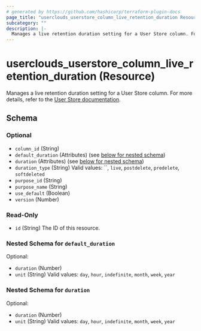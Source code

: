 ```yaml
---
# generated by https://github.com/hashicorp/terraform-plugin-docs
page_title: "userclouds_userstore_column_live_retention_duration Resource - terraform-provider-userclouds"
subcategory: ""
description: |-
  Manages a live retention duration setting for a User Store column. For more details, refer to the User Store documentation https://docs.userclouds.com/docs/introduction.
---
```


# userclouds_userstore_column_live_retention_duration (Resource)

Manages a live retention duration setting for a User Store column. For more details, refer to the [User Store documentation](https://docs.userclouds.com/docs/introduction).



<!-- schema generated by tfplugindocs -->
## Schema

### Optional

- `column_id` (String)
- `default_duration` (Attributes) (see [below for nested schema](#nestedatt--default_duration))
- `duration` (Attributes) (see [below for nested schema](#nestedatt--duration))
- `duration_type` (String) Valid values: ``, `live`, `postdelete`, `predelete`, `softdeleted`
- `purpose_id` (String)
- `purpose_name` (String)
- `use_default` (Boolean)
- `version` (Number)

### Read-Only

- `id` (String) The ID of this resource.

<a id="nestedatt--default_duration"></a>
### Nested Schema for `default_duration`

Optional:

- `duration` (Number)
- `unit` (String) Valid values: `day`, `hour`, `indefinite`, `month`, `week`, `year`


<a id="nestedatt--duration"></a>
### Nested Schema for `duration`

Optional:

- `duration` (Number)
- `unit` (String) Valid values: `day`, `hour`, `indefinite`, `month`, `week`, `year`
